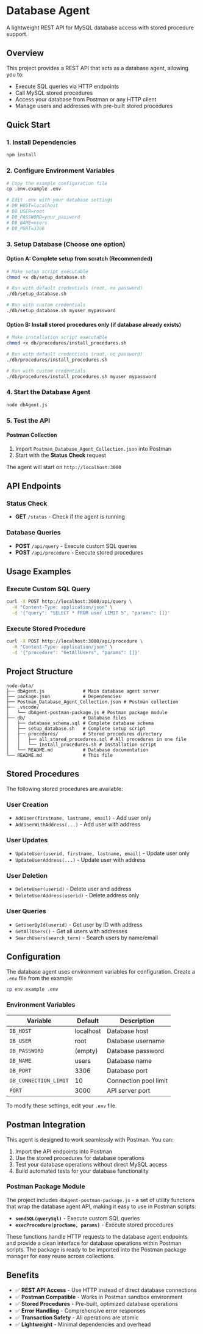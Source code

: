 # Database Agent

A lightweight REST API for MySQL database access with stored procedure support.

## Overview

This project provides a REST API that acts as a database agent, allowing you to:
- Execute SQL queries via HTTP endpoints
- Call MySQL stored procedures
- Access your database from Postman or any HTTP client
- Manage users and addresses with pre-built stored procedures

## Quick Start

### 1. Install Dependencies
```bash
npm install
```

### 2. Configure Environment Variables
```bash
# Copy the example configuration file
cp .env.example .env

# Edit .env with your database settings
# DB_HOST=localhost
# DB_USER=root
# DB_PASSWORD=your_password
# DB_NAME=users
# DB_PORT=3306
```

### 3. Setup Database (Choose one option)

#### Option A: Complete setup from scratch (Recommended)
```bash
# Make setup script executable
chmod +x db/setup_database.sh

# Run with default credentials (root, no password)
./db/setup_database.sh

# Run with custom credentials
./db/setup_database.sh myuser mypassword
```

#### Option B: Install stored procedures only (if database already exists)
```bash
# Make installation script executable
chmod +x db/procedures/install_procedures.sh

# Run with default credentials (root, no password)
./db/procedures/install_procedures.sh

# Run with custom credentials
./db/procedures/install_procedures.sh myuser mypassword
```

### 4. Start the Database Agent
```bash
node dbAgent.js
```

### 5. Test the API

#### Postman Collection
1. Import `Postman_Database_Agent_Collection.json` into Postman
2. Start with the **Status Check** request

The agent will start on `http://localhost:3000`

## API Endpoints

### Status Check
- **GET** `/status` - Check if the agent is running

### Database Queries
- **POST** `/api/query` - Execute custom SQL queries
- **POST** `/api/procedure` - Execute stored procedures


## Usage Examples

### Execute Custom SQL Query
```bash
curl -X POST http://localhost:3000/api/query \
  -H "Content-Type: application/json" \
  -d '{"query": "SELECT * FROM user LIMIT 5", "params": []}'
```

### Execute Stored Procedure
```bash
curl -X POST http://localhost:3000/api/procedure \
  -H "Content-Type: application/json" \
  -d '{"procedure": "GetAllUsers", "params": []}'
```

## Project Structure

```
node-data/
├── dbAgent.js              # Main database agent server
├── package.json            # Dependencies
├── Postman_Database_Agent_Collection.json # Postman collection
├── .vscode/
│   └── dbAgent-postman-package.js # Postman package module
├── db/                     # Database files
│   ├── database_schema.sql # Complete database schema
│   ├── setup_database.sh   # Complete setup script
│   ├── procedures/         # Stored procedures directory
│   │   ├── all_stored_procedures.sql # All procedures in one file
│   │   └── install_procedures.sh # Installation script
│   └── README.md           # Database documentation
└── README.md               # This file
```

## Stored Procedures

The following stored procedures are available:

### User Creation
- `AddUser(firstname, lastname, email)` - Add user only
- `AddUserWithAddress(...)` - Add user with address

### User Updates
- `UpdateUser(userid, firstname, lastname, email)` - Update user only
- `UpdateUserAddress(...)` - Update user with address

### User Deletion
- `DeleteUser(userid)` - Delete user and address
- `DeleteUserAddress(userid)` - Delete address only

### User Queries
- `GetUserById(userid)` - Get user by ID with address
- `GetAllUsers()` - Get all users with addresses
- `SearchUsers(search_term)` - Search users by name/email

## Configuration

The database agent uses environment variables for configuration. Create a `.env` file from the example:

```bash
cp env.example .env
```

### Environment Variables

| Variable | Default | Description |
|----------|---------|-------------|
| `DB_HOST` | localhost | Database host |
| `DB_USER` | root | Database username |
| `DB_PASSWORD` | (empty) | Database password |
| `DB_NAME` | users | Database name |
| `DB_PORT` | 3306 | Database port |
| `DB_CONNECTION_LIMIT` | 10 | Connection pool limit |
| `PORT` | 3000 | API server port |

To modify these settings, edit your `.env` file.

## Postman Integration

This agent is designed to work seamlessly with Postman. You can:
1. Import the API endpoints into Postman
2. Use the stored procedures for database operations
3. Test your database operations without direct MySQL access
4. Build automated tests for your database functionality

### Postman Package Module

The project includes `dbAgent-postman-package.js` - a set of utility functions that wrap the database agent API, making it easy to use in Postman scripts:

- **`sendSQL(querySql)`** - Execute custom SQL queries
- **`execProcedure(procName, params)`** - Execute stored procedures

These functions handle HTTP requests to the database agent endpoints and provide a clean interface for database operations within Postman scripts. The package is ready to be imported into the Postman package manager for easy reuse across collections.

## Benefits

- ✅ **REST API Access** - Use HTTP instead of direct database connections
- ✅ **Postman Compatible** - Works in Postman sandbox environment
- ✅ **Stored Procedures** - Pre-built, optimized database operations
- ✅ **Error Handling** - Comprehensive error responses
- ✅ **Transaction Safety** - All operations are atomic
- ✅ **Lightweight** - Minimal dependencies and overhead
